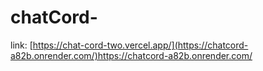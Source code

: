 # chatCord-


link: [https://chat-cord-two.vercel.app/](https://chatcord-a82b.onrender.com/)https://chatcord-a82b.onrender.com/


